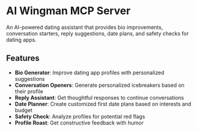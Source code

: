 # AI Wingman MCP Server

An AI-powered dating assistant that provides bio improvements, conversation starters, reply suggestions, date plans, and safety checks for dating apps.

## Features

- **Bio Generator**: Improve dating app profiles with personalized suggestions
- **Conversation Openers**: Generate personalized icebreakers based on their profile
- **Reply Assistant**: Get thoughtful responses to continue conversations
- **Date Planner**: Create customized first date plans based on interests and budget
- **Safety Check**: Analyze profiles for potential red flags
- **Profile Roast**: Get constructive feedback with humor
